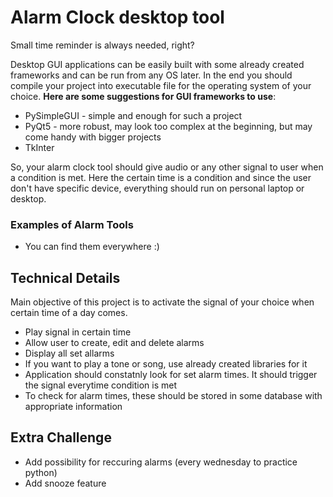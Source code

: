 # Alarm Clock desktop tool
Small time reminder is always needed, right?

Desktop GUI applications can be easily built with some already created frameworks and can be run from any OS later. In the end you should compile your project into executable file for the operating system of your choice. **Here are some suggestions for GUI frameworks to use**:

  - PySimpleGUI - simple and enough for such a project
  - PyQt5 - more robust, may look too complex at the beginning, but may come handy with bigger projects
  - TkInter

So, your alarm clock tool should give audio or any other signal to user when a condition is met. Here the certain time is a condition and since the user don't have specific device, everything should run on personal laptop or desktop.


### Examples of Alarm Tools
- You can find them everywhere :) 

## Technical Details
Main objective of this project is to activate the signal of your choice when certain time of a day comes. 
  - Play signal in certain time
  - Allow user to create, edit and delete alarms
  - Display all set allarms
  - If you want to play a tone or song, use already created libraries for it
  - Application should constatnly look for set alarm times. It should trigger the signal everytime condition is met
  - To check for alarm times, these should be stored in some database with appropriate information


## Extra Challenge
  - Add possibility for reccuring alarms (every wednesday to practice python)
  - Add snooze feature
